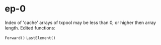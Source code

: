 # ep-0

Index of 'cache' arrays of txpool may be less than 0, or higher then array length.
Edited functions:

```Forward()```
```LastElement()```
